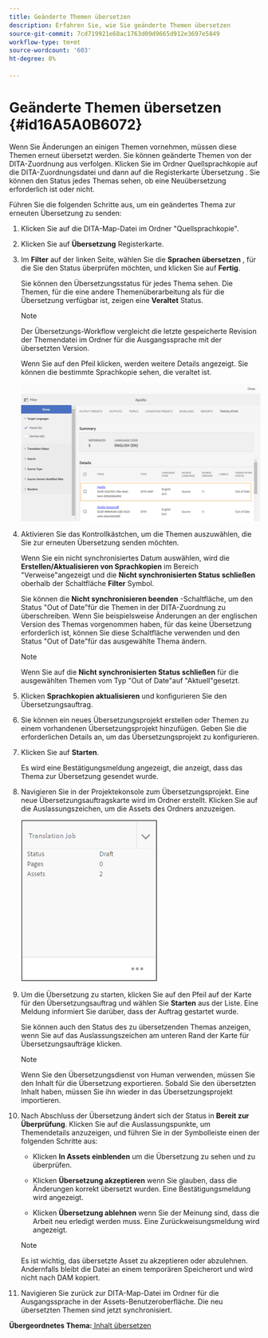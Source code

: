 ```yaml
---
title: Geänderte Themen übersetzen
description: Erfahren Sie, wie Sie geänderte Themen übersetzen
source-git-commit: 7cd719921e68ac1763d09d9665d912e3697e5849
workflow-type: tm+mt
source-wordcount: '603'
ht-degree: 0%

---
```



# Geänderte Themen übersetzen {#id16A5A0B6072}

Wenn Sie Änderungen an einigen Themen vornehmen, müssen diese Themen erneut übersetzt werden. Sie können geänderte Themen von der DITA-Zuordnung aus verfolgen. Klicken Sie im Ordner Quellsprachkopie auf die DITA-Zuordnungsdatei und dann auf die Registerkarte Übersetzung . Sie können den Status jedes Themas sehen, ob eine Neuübersetzung erforderlich ist oder nicht.

Führen Sie die folgenden Schritte aus, um ein geändertes Thema zur erneuten Übersetzung zu senden:

1. Klicken Sie auf die DITA-Map-Datei im Ordner &quot;Quellsprachkopie&quot;.

1. Klicken Sie auf **Übersetzung** Registerkarte.

1. Im **Filter** auf der linken Seite, wählen Sie die **Sprachen übersetzen** , für die Sie den Status überprüfen möchten, und klicken Sie auf **Fertig**.

   Sie können den Übersetzungsstatus für jedes Thema sehen. Die Themen, für die eine andere Themenüberarbeitung als für die Übersetzung verfügbar ist, zeigen eine **Veraltet** Status.

   >[!NOTE]
   >
   > Der Übersetzungs-Workflow vergleicht die letzte gespeicherte Revision der Themendatei im Ordner für die Ausgangssprache mit der übersetzten Version.

   Wenn Sie auf den Pfeil klicken, werden weitere Details angezeigt. Sie können die bestimmte Sprachkopie sehen, die veraltet ist.

   ![](images/out-of-sync-uuid.png)

1. Aktivieren Sie das Kontrollkästchen, um die Themen auszuwählen, die Sie zur erneuten Übersetzung senden möchten.

   Wenn Sie ein nicht synchronisiertes Datum auswählen, wird die **Erstellen/Aktualisieren von Sprachkopien** im Bereich &quot;Verweise&quot;angezeigt und die **Nicht synchronisierten Status schließen** oberhalb der Schaltfläche **Filter** Symbol.

   Sie können die **Nicht synchronisieren beenden** -Schaltfläche, um den Status &quot;Out of Date&quot;für die Themen in der DITA-Zuordnung zu überschreiben. Wenn Sie beispielsweise Änderungen an der englischen Version des Themas vorgenommen haben, für das keine Übersetzung erforderlich ist, können Sie diese Schaltfläche verwenden und den Status &quot;Out of Date&quot;für das ausgewählte Thema ändern.

   >[!NOTE]
   >
   > Wenn Sie auf die **Nicht synchronisierten Status schließen** für die ausgewählten Themen vom Typ &quot;Out of Date&quot;auf &quot;Aktuell&quot;gesetzt.

1. Klicken **Sprachkopien aktualisieren** und konfigurieren Sie den Übersetzungsauftrag.

1. Sie können ein neues Übersetzungsprojekt erstellen oder Themen zu einem vorhandenen Übersetzungsprojekt hinzufügen. Geben Sie die erforderlichen Details an, um das Übersetzungsprojekt zu konfigurieren.

1. Klicken Sie auf **Starten**.

   Es wird eine Bestätigungsmeldung angezeigt, die anzeigt, dass das Thema zur Übersetzung gesendet wurde.

1. Navigieren Sie in der Projektekonsole zum Übersetzungsprojekt. Eine neue Übersetzungsauftragskarte wird im Ordner erstellt. Klicken Sie auf die Auslassungszeichen, um die Assets des Ordners anzuzeigen.

   ![](images/incremental-job.PNG)

1. Um die Übersetzung zu starten, klicken Sie auf den Pfeil auf der Karte für den Übersetzungsauftrag und wählen Sie **Starten** aus der Liste. Eine Meldung informiert Sie darüber, dass der Auftrag gestartet wurde.

   Sie können auch den Status des zu übersetzenden Themas anzeigen, wenn Sie auf das Auslassungszeichen am unteren Rand der Karte für Übersetzungsaufträge klicken.

   >[!NOTE]
   >
   > Wenn Sie den Übersetzungsdienst von Human verwenden, müssen Sie den Inhalt für die Übersetzung exportieren. Sobald Sie den übersetzten Inhalt haben, müssen Sie ihn wieder in das Übersetzungsprojekt importieren.

1. Nach Abschluss der Übersetzung ändert sich der Status in **Bereit zur Überprüfung**. Klicken Sie auf die Auslassungspunkte, um Themendetails anzuzeigen, und führen Sie in der Symbolleiste einen der folgenden Schritte aus:

   - Klicken **In Assets einblenden** um die Übersetzung zu sehen und zu überprüfen.

   - Klicken **Übersetzung akzeptieren** wenn Sie glauben, dass die Änderungen korrekt übersetzt wurden. Eine Bestätigungsmeldung wird angezeigt.

   - Klicken **Übersetzung ablehnen** wenn Sie der Meinung sind, dass die Arbeit neu erledigt werden muss. Eine Zurückweisungsmeldung wird angezeigt.
   >[!NOTE]
   >
   > Es ist wichtig, das übersetzte Asset zu akzeptieren oder abzulehnen. Andernfalls bleibt die Datei an einem temporären Speicherort und wird nicht nach DAM kopiert.

1. Navigieren Sie zurück zur DITA-Map-Datei im Ordner für die Ausgangssprache in der Assets-Benutzeroberfläche. Die neu übersetzten Themen sind jetzt synchronisiert.


**Übergeordnetes Thema:**[ Inhalt übersetzen](translation.md)

